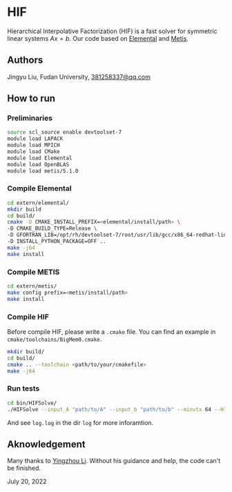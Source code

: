 # HIF

Hierarchical Interpolative Factorization (HIF) is a fast solver for symmetric linear systems $Ax=b$. Our code based on [Elemental](https://github.com/elemental/Elemental) and [Metis](http://glaros.dtc.umn.edu/gkhome/metis/metis/overview).

## Authors

Jingyu Liu, Fudan University, 381258337@qq.com

## How to run

### Preliminaries

``` bash
source scl_source enable devtoolset-7
module load LAPACK
module load MPICH
module load CMake
module load Elemental
module load OpenBLAS
module load metis/5.1.0
```

### Compile Elemental

``` bash
cd extern/elemental/
mkdir build
cd build/
cmake -D CMAKE_INSTALL_PREFIX=<elemental/install/path> \
-D CMAKE_BUILD_TYPE=Release \
-D GFORTRAN_LIB=/opt/rh/devtoolset-7/root/usr/lib/gcc/x86_64-redhat-linux/7/  \
-D INSTALL_PYTHON_PACKAGE=OFF ..
make -j64
make install
```

### Compile METIS

``` bash
cd extern/metis/
make config prefix=<metis/install/path>
make install
```

### Compile HIF

Before compile HIF, please write a `.cmake` file. You can find an example in `cmake/toolchains/BigMem0.cmake`.

``` bash
mkdir build/
cd build/
cmake .. --toolchain <path/to/your/cmakefile>
make -j64
```

### Run tests

``` bash
cd bin/HIFSolve/
./HIFSolve --input_A "path/to/A" --input_b "path/to/b" --minvtx 64 --HIFbutton true --tol 1e-3 --logApp true
```

And see `log.log` in the dir `log` for more inforamtion.

## Aknowledgement

Many thanks to [Yingzhou Li](https://www.yingzhouli.com/). Without his guidance and help, the code can't be finished.

July 20, 2022
